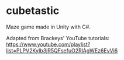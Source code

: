 # cubetastic

Maze game made in Unity with C#.

Adapted from Brackeys' YouTube tutorials: https://www.youtube.com/playlist?list=PLPV2KyIb3jR5QFsefuO2RlAgWEz6EvVi6
